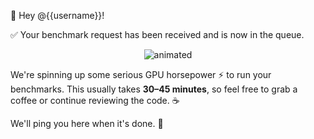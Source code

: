 👋 Hey @{{username}}!

✅ Your benchmark request has been received and is now in the queue.

<p align="center">
<img src="https://github.com/user-attachments/assets/51d7d5ee-f66f-45a3-b662-7c253dd4982b" alt="animated"/>
</p>

We're spinning up some serious GPU horsepower ⚡ to run your benchmarks. This usually takes **30–45 minutes**, so feel free to grab a coffee or continue reviewing the code. ☕️

We'll ping you here when it's done. 💫
